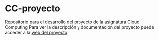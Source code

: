 # CC-proyecto

Repositorio para el desarrollo del proyecto de la asignatura Cloud Computing
Para ver la descripción y documentación del proyecto puede acceder a la [web del proyecto](https://lchousal.github.io/CC-proyecto/index)
